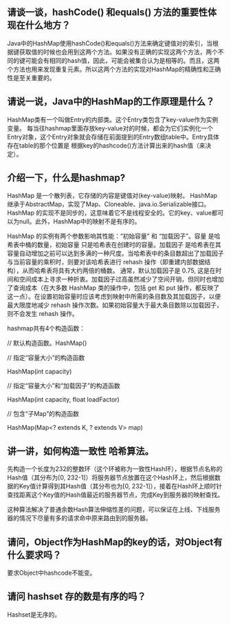 ## 请谈一谈，hashCode() 和equals() 方法的重要性体现在什么地方？

Java中的HashMap使用hashCode()和equals()方法来确定键值对的索引，当根据键获取值的时候也会用到这两个方法。如果没有正确的实现这两个方法，两个不同的键可能会有相同的hash值，因此，可能会被集合认为是相等的。而且，这两个方法也用来发现重复元素。所以这两个方法的实现对HashMap的精确性和正确性是至关重要的。



## 请说一说，Java中的HashMap的工作原理是什么？

HashMap类有一个叫做Entry的内部类。这个Entry类包含了key-value作为实例变量。 每当往hashmap里面存放key-value对的时候，都会为它们实例化一个Entry对象，这个Entry对象就会存储在前面提到的Entry数组table中。Entry具体存在table的那个位置是 根据key的hashcode()方法计算出来的hash值（来决定）。



## 介绍一下，什么是hashmap?

HashMap 是一个散列表，它存储的内容是键值对(key-value)映射。
HashMap 继承于AbstractMap，实现了Map、Cloneable、java.io.Serializable接口。
HashMap 的实现不是同步的，这意味着它不是线程安全的。它的key、value都可以为null。此外，HashMap中的映射不是有序的。

HashMap 的实例有两个参数影响其性能：“初始容量” 和 “加载因子”。容量 是哈希表中桶的数量，初始容量 只是哈希表在创建时的容量。加载因子 是哈希表在其容量自动增加之前可以达到多满的一种尺度。当哈希表中的条目数超出了加载因子与当前容量的乘积时，则要对该哈希表进行 rehash 操作（即重建内部数据结构），从而哈希表将具有大约两倍的桶数。
通常，默认加载因子是 0.75, 这是在时间和空间成本上寻求一种折衷。加载因子过高虽然减少了空间开销，但同时也增加了查询成本（在大多数 HashMap 类的操作中，包括 get 和 put 操作，都反映了这一点）。在设置初始容量时应该考虑到映射中所需的条目数及其加载因子，以便最大限度地减少 rehash 操作次数。如果初始容量大于最大条目数除以加载因子，则不会发生 rehash 操作。

hashmap共有4个构造函数：

// 默认构造函数。HashMap()

// 指定“容量大小”的构造函数

HashMap(int capacity)

// 指定“容量大小”和“加载因子”的构造函数

HashMap(int capacity, float loadFactor)

// 包含“子Map”的构造函数

HashMap(Map<? extends K, ? extends V> map)



## 讲一讲，如何构造一致性 哈希算法。

先构造一个长度为232的整数环（这个环被称为一致性Hash环），根据节点名称的Hash值（其分布为[0, 232-1]）将服务器节点放置在这个Hash环上，然后根据数据的Key值计算得到其Hash值（其分布也为[0, 232-1]），接着在Hash环上顺时针查找距离这个Key值的Hash值最近的服务器节点，完成Key到服务器的映射查找。

这种算法解决了普通余数Hash算法伸缩性差的问题，可以保证在上线、下线服务器的情况下尽量有多的请求命中原来路由到的服务器。



## 请问，Object作为HashMap的key的话，对Object有什么要求吗？

要求Object中hashcode不能变。



## 请问 hashset 存的数是有序的吗？

Hashset是无序的。